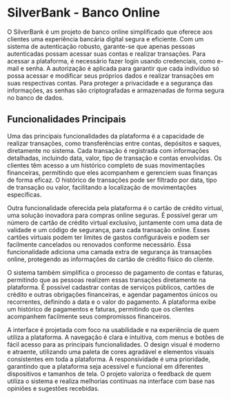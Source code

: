 # SilverBank - Banco Online

O SilverBank é um projeto de banco online simplificado que oferece aos clientes uma experiência bancária digital segura e eficiente. Com um sistema de autenticação robusto, garante-se que apenas pessoas autenticadas possam acessar suas contas e realizar transações. Para acessar a plataforma, é necessário fazer login usando credenciais, como e-mail e senha. A autorização é aplicada para garantir que cada indivíduo só possa acessar e modificar seus próprios dados e realizar transações em suas respectivas contas. Para proteger a privacidade e a segurança das informações, as senhas são criptografadas e armazenadas de forma segura no banco de dados.


## Funcionalidades Principais

Uma das principais funcionalidades da plataforma é a capacidade de realizar transações, como transferências entre contas, depósitos e saques, diretamente no sistema. Cada transação é registrada com informações detalhadas, incluindo data, valor, tipo de transação e contas envolvidas. Os clientes têm acesso a um histórico completo de suas movimentações financeiras, permitindo que eles acompanhem e gerenciem suas finanças de forma eficaz. O histórico de transações pode ser filtrado por data, tipo de transação ou valor, facilitando a localização de movimentações específicas.

Outra funcionalidade oferecida pela plataforma é o cartão de crédito virtual, uma solução inovadora para compras online seguras. É possível gerar um número de cartão de crédito virtual exclusivo, juntamente com uma data de validade e um código de segurança, para cada transação online. Esses cartões virtuais podem ter limites de gastos configuráveis e podem ser facilmente cancelados ou renovados conforme necessário. Essa funcionalidade adiciona uma camada extra de segurança às transações online, protegendo as informações do cartão de crédito físico do cliente.

O sistema também simplifica o processo de pagamento de contas e faturas, permitindo que as pessoas realizem essas transações diretamente na plataforma. É possível cadastrar contas de serviços públicos, cartões de crédito e outras obrigações financeiras, e agendar pagamentos únicos ou recorrentes, definindo a data e o valor do pagamento. A plataforma exibe um histórico de pagamentos e faturas, permitindo que os clientes acompanhem facilmente seus compromissos financeiros.

A interface é projetada com foco na usabilidade e na experiência de quem utiliza a plataforma. A navegação é clara e intuitiva, com menus e botões de fácil acesso para as principais funcionalidades. O design visual é moderno e atraente, utilizando uma paleta de cores agradável e elementos visuais consistentes em toda a plataforma. A responsividade é uma prioridade, garantindo que a plataforma seja acessível e funcional em diferentes dispositivos e tamanhos de tela. O projeto valoriza o feedback de quem utiliza o sistema e realiza melhorias contínuas na interface com base nas opiniões e sugestões recebidas.

